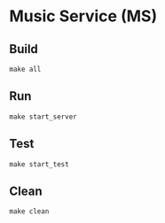 # Music Service (MS)

## Build
```
make all
```

## Run
```
make start_server
```

## Test
```
make start_test
```

## Clean
```
make clean
```
